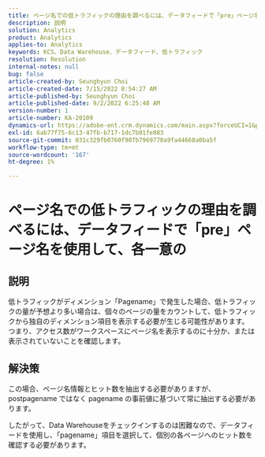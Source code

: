 ```yaml
---
title: ページ名での低トラフィックの理由を調べるには、データフィードで「pre」ページ名を使用して、各一意の
description: 説明
solution: Analytics
product: Analytics
applies-to: Analytics
keywords: KCS、Data Warehouse、データフィード、低トラフィック
resolution: Resolution
internal-notes: null
bug: false
article-created-by: Seunghyun Choi
article-created-date: 7/15/2022 8:54:27 AM
article-published-by: Seunghyun Choi
article-published-date: 9/2/2022 6:25:48 AM
version-number: 1
article-number: KA-20109
dynamics-url: https://adobe-ent.crm.dynamics.com/main.aspx?forceUCI=1&pagetype=entityrecord&etn=knowledgearticle&id=2fba16b6-1b04-ed11-82e4-00224809fcfe
exl-id: 6ab77f75-6c13-47fb-b717-1dc7b01fe083
source-git-commit: 031c329fb0760f907b7969770a9fa44668a0ba5f
workflow-type: tm+mt
source-wordcount: '167'
ht-degree: 1%

---
```


# ページ名での低トラフィックの理由を調べるには、データフィードで「pre」ページ名を使用して、各一意の

## 説明

低トラフィックがディメンション「Pagename」で発生した場合、低トラフィックの量が予想より多い場合は、個々のページの量をカウントして、低トラフィックから独自のディメンション項目を表示する必要が生じる可能性があります。 つまり、アクセス数がワークスペースにページ名を表示するのに十分か、または表示されていないことを確認します。 

## 解決策


この場合、ページ名情報とヒット数を抽出する必要がありますが、postpagename ではなく pagename の事前値に基づいて常に抽出する必要があります。

したがって、Data Warehouseをチェックインするのは困難なので、データフィードを使用し、「pagename」項目を選択して、個別の各ページへのヒット数を確認する必要があります。
